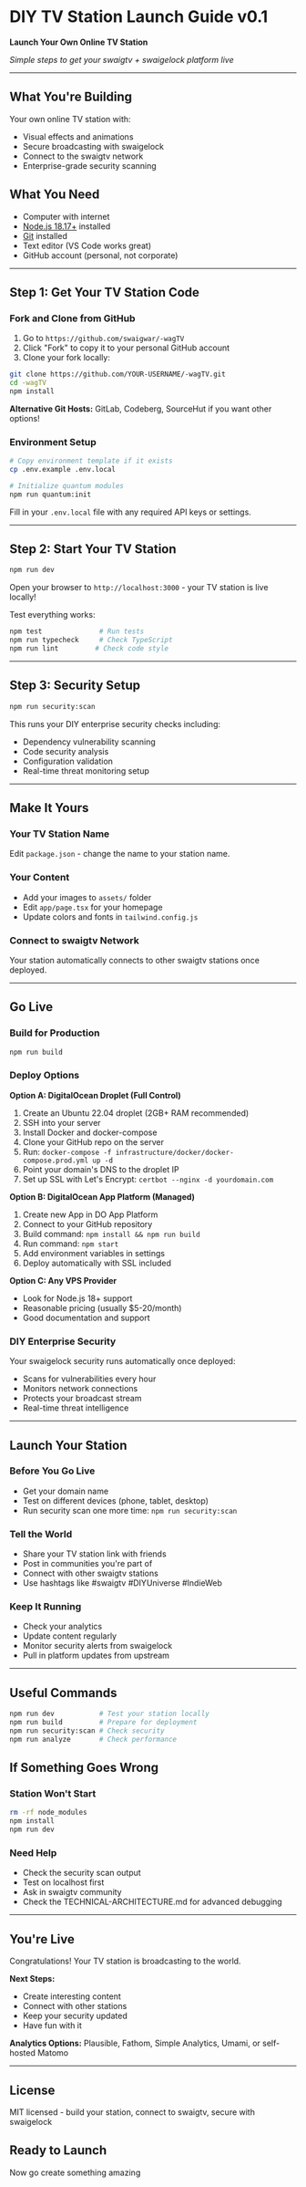 # DIY TV Station Launch Guide v0.1

**Launch Your Own Online TV Station**

*Simple steps to get your swaigtv + swaigelock platform live*

---

## What You're Building

Your own online TV station with:
- Visual effects and animations
- Secure broadcasting with swaigelock
- Connect to the swaigtv network
- Enterprise-grade security scanning

## What You Need

- Computer with internet
- [Node.js 18.17+](https://nodejs.org/) installed
- [Git](https://git-scm.com/) installed  
- Text editor (VS Code works great)
- GitHub account (personal, not corporate)

---

## Step 1: Get Your TV Station Code

### Fork and Clone from GitHub
1. Go to `https://github.com/swaigwar/-wagTV` 
2. Click "Fork" to copy it to your personal GitHub account
3. Clone your fork locally:

```bash
git clone https://github.com/YOUR-USERNAME/-wagTV.git
cd -wagTV
npm install
```

**Alternative Git Hosts:** GitLab, Codeberg, SourceHut if you want other options!

### Environment Setup
```bash
# Copy environment template if it exists
cp .env.example .env.local

# Initialize quantum modules
npm run quantum:init
```

Fill in your `.env.local` file with any required API keys or settings.

---

## Step 2: Start Your TV Station

```bash
npm run dev
```

Open your browser to `http://localhost:3000` - your TV station is live locally!

Test everything works:
```bash
npm test              # Run tests
npm run typecheck     # Check TypeScript
npm run lint         # Check code style
```

---

## Step 3: Security Setup

```bash
npm run security:scan
```

This runs your DIY enterprise security checks including:
- Dependency vulnerability scanning
- Code security analysis  
- Configuration validation
- Real-time threat monitoring setup

---

## Make It Yours

### Your TV Station Name
Edit `package.json` - change the name to your station name.

### Your Content
- Add your images to `assets/` folder
- Edit `app/page.tsx` for your homepage
- Update colors and fonts in `tailwind.config.js`

### Connect to swaigtv Network
Your station automatically connects to other swaigtv stations once deployed.

---

## Go Live

### Build for Production
```bash
npm run build
```

### Deploy Options

**Option A: DigitalOcean Droplet (Full Control)**
1. Create an Ubuntu 22.04 droplet (2GB+ RAM recommended)
2. SSH into your server
3. Install Docker and docker-compose
4. Clone your GitHub repo on the server
5. Run: `docker-compose -f infrastructure/docker/docker-compose.prod.yml up -d`
6. Point your domain's DNS to the droplet IP
7. Set up SSL with Let's Encrypt: `certbot --nginx -d yourdomain.com`

**Option B: DigitalOcean App Platform (Managed)**
1. Create new App in DO App Platform
2. Connect to your GitHub repository
3. Build command: `npm install && npm run build`
4. Run command: `npm start`
5. Add environment variables in settings
6. Deploy automatically with SSL included

**Option C: Any VPS Provider**
- Look for Node.js 18+ support
- Reasonable pricing (usually $5-20/month)
- Good documentation and support

### DIY Enterprise Security
Your swaigelock security runs automatically once deployed:
- Scans for vulnerabilities every hour
- Monitors network connections
- Protects your broadcast stream
- Real-time threat intelligence

---

## Launch Your Station

### Before You Go Live
- Get your domain name
- Test on different devices (phone, tablet, desktop)
- Run security scan one more time: `npm run security:scan`

### Tell the World
- Share your TV station link with friends
- Post in communities you're part of
- Connect with other swaigtv stations
- Use hashtags like #swaigtv #DIYUniverse #IndieWeb

### Keep It Running
- Check your analytics
- Update content regularly  
- Monitor security alerts from swaigelock
- Pull in platform updates from upstream

---

## Useful Commands

```bash
npm run dev           # Test your station locally
npm run build         # Prepare for deployment  
npm run security:scan # Check security
npm run analyze       # Check performance
```

## If Something Goes Wrong

### Station Won't Start
```bash
rm -rf node_modules
npm install
npm run dev
```

### Need Help
- Check the security scan output
- Test on localhost first
- Ask in swaigtv community
- Check the TECHNICAL-ARCHITECTURE.md for advanced debugging

---

## You're Live

Congratulations! Your TV station is broadcasting to the world.

**Next Steps:**
- Create interesting content
- Connect with other stations
- Keep your security updated
- Have fun with it

**Analytics Options:** Plausible, Fathom, Simple Analytics, Umami, or self-hosted Matomo

---

## License

MIT licensed - build your station, connect to swaigtv, secure with swaigelock

## Ready to Launch

Now go create something amazing